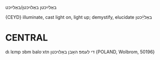 באַלײַכטן
באַלויכטן/באַלײַכט

{CEYD}
illuminate, cast light on, light up; demystify, elucidate באַלײַ֜כטן

CENTRAL
========

dɩ lɛmp ɔbm baloˑxtn די לעמפּ האָבן באַלויכטן {POLAND, Wolbrom, 50196}